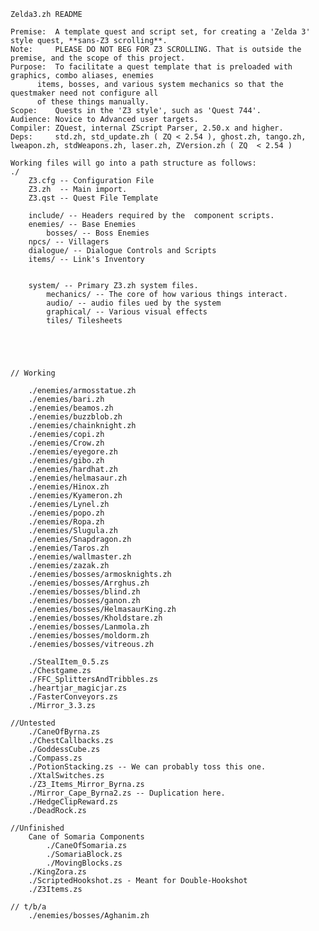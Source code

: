 
	Zelda3.zh README

	Premise:  A template quest and script set, for creating a 'Zelda 3' style quest, **sans-Z3 scrolling**.
	Note:     PLEASE DO NOT BEG FOR Z3 SCROLLING. That is outside the premise, and the scope of this project. 
	Purpose:  To facilitate a quest template that is preloaded with graphics, combo aliases, enemies
		  items, bosses, and various system mechanics so that the questmaker need not configure all
		  of these things manually. 
	Scope:    Quests in the 'Z3 style', such as 'Quest 744'. 
	Audience: Novice to Advanced user targets.
	Compiler: ZQuest, internal ZScript Parser, 2.50.x and higher. 
	Deps:     std.zh, std_update.zh ( ZQ < 2.54 ), ghost.zh, tango.zh, lweapon.zh, stdWeapons.zh, laser.zh, ZVersion.zh ( ZQ  < 2.54 ) 

	Working files will go into a path structure as follows:
	./
		Z3.cfg -- Configuration File
		Z3.zh  -- Main import. 
		Z3.qst -- Quest File Template
		
		include/ -- Headers required by the  component scripts. 
		enemies/ -- Base Enemies
			bosses/ -- Boss Enemies
		npcs/ -- Villagers
		dialogue/ -- Dialogue Controls and Scripts
		items/ -- Link's Inventory
		
		
		system/ -- Primary Z3.zh system files. 
			mechanics/ -- The core of how various things interact.
			audio/ -- audio files ued by the system
			graphical/ -- Various visual effects
			tiles/ Tilesheets
		
		

			

	// Working
	
		./enemies/armosstatue.zh
		./enemies/bari.zh
		./enemies/beamos.zh
		./enemies/buzzblob.zh
		./enemies/chainknight.zh
		./enemies/copi.zh
		./enemies/Crow.zh
		./enemies/eyegore.zh
		./enemies/gibo.zh
		./enemies/hardhat.zh
		./enemies/helmasaur.zh
		./enemies/Hinox.zh
		./enemies/Kyameron.zh
		./enemies/Lynel.zh
		./enemies/popo.zh
		./enemies/Ropa.zh
		./enemies/Slugula.zh
		./enemies/Snapdragon.zh
		./enemies/Taros.zh
		./enemies/wallmaster.zh
		./enemies/zazak.zh
		./enemies/bosses/armosknights.zh
		./enemies/bosses/Arrghus.zh
		./enemies/bosses/blind.zh
		./enemies/bosses/ganon.zh
		./enemies/bosses/HelmasaurKing.zh
		./enemies/bosses/Kholdstare.zh
		./enemies/bosses/Lanmola.zh
		./enemies/bosses/moldorm.zh
		./enemies/bosses/vitreous.zh

		./StealItem_0.5.zs
		./Chestgame.zs
		./FFC_SplittersAndTribbles.zs
		./heartjar_magicjar.zs
		./FasterConveyors.zs
		./Mirror_3.3.zs

	//Untested
		./CaneOfByrna.zs
		./ChestCallbacks.zs
		./GoddessCube.zs
		./Compass.zs
		./PotionStacking.zs -- We can probably toss this one. 
		./XtalSwitches.zs
		./Z3_Items_Mirror_Byrna.zs
		./Mirror_Cape_Byrna2.zs -- Duplication here. 
		./HedgeClipReward.zs
		./DeadRock.zs

	//Unfinished
		Cane of Somaria Components
			./CaneOfSomaria.zs
			./SomariaBlock.zs
			./MovingBlocks.zs	
		./KingZora.zs
		./ScriptedHookshot.zs - Meant for Double-Hookshot
		./Z3Items.zs
		
	// t/b/a
		./enemies/bosses/Aghanim.zh
